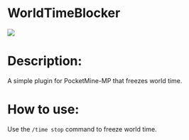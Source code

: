 # WorldTimeBlocker

[![](https://poggit.pmmp.io/shield.state/WorldTimeBlocker)](https://poggit.pmmp.io/p/WorldTimeBlocker)

# Description:
A simple plugin for PocketMine-MP that freezes world time.

# How to use:
Use the `/time stop` command to freeze world time.
